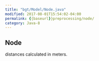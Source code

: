 ```yaml
---
title: "bgt/Model/Node.java"
modified: 2017-08-01T15:54:02-04:00
permalink: {{baseurl}}preprocessing/node/
category: Java-8
---
```



## Node 


distances calculated in meters. 
